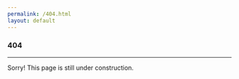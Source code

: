```yaml
---
permalink: /404.html
layout: default
---
```

<!-- MAIN CONTENT -->
<div id="main_content_wrap" class="outer">
  <section id="main_content" class="inner">
  <h3>404</h3>
  <hr>
  Sorry! This page is still under construction.
